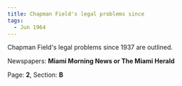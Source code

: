 ```yaml
---  
title: Chapman Field's legal problems since  
tags:  
  - Jun 1964  
---  
```

  
Chapman Field's legal problems since 1937 are outlined.  
  
Newspapers: **Miami Morning News or The Miami Herald**  
  
Page: **2**, Section: **B** 
